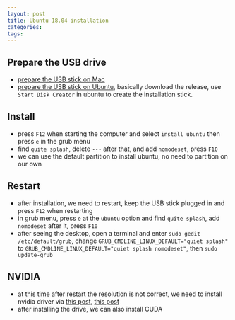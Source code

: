 ```yaml
---
layout: post
title: Ubuntu 18.04 installation
categories:
tags:
---
```


## Prepare the USB drive

- [prepare the USB stick on Mac](https://ubuntu.com/tutorials/tutorial-create-a-usb-stick-on-macos#1-overview)
- [prepare the USB stick on Ubuntu](http://ubuntuhandbook.org/index.php/2018/10/create-live-usb-ubuntu-18-04/), basically download the release, use `Start Disk Creator` in ubuntu to create the installation stick.

## Install

- press `F12` when starting the computer and select `install ubuntu` then press `e` in the grub menu
- find `quite splash`, delete `---` after that, and add `nomodeset`, press `F10`
- we can use the default partition to install ubuntu, no need to partition on our own

## Restart

- after installation, we need to restart, keep the USB stick plugged in and press `F12` when restarting
- in grub menu, press `e` at the `ubuntu` option and find `quite splash`, add `nomodeset` after it, press `F10`
- after seeing the desktop, open a terminal and enter `sudo gedit /etc/default/grub`, change `GRUB_CMDLINE_LINUX_DEFAULT="quiet splash"` to `GRUB_CMDLINE_LINUX_DEFAULT="quiet splash nomodeset"`, then `sudo update-grub`

## NVIDIA

- at this time after restart the resolution is not correct, we need to install nvidia driver via [this post](https://askubuntu.com/questions/1118621/cannot-install-nvidia-390-driver-ubuntu-18-04), [this post](https://www.mvps.net/docs/install-nvidia-drivers-ubuntu-18-04-lts-bionic-beaver-linux/)
- after installing the drive, we can also install CUDA 
